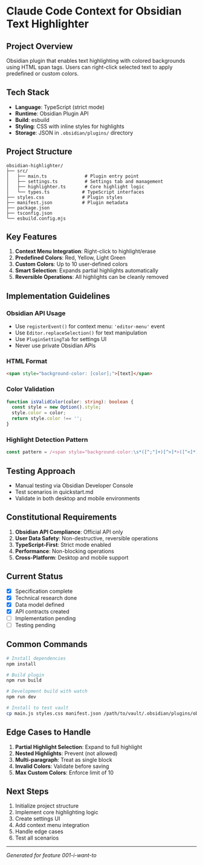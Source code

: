 # Claude Code Context for Obsidian Text Highlighter

## Project Overview
Obsidian plugin that enables text highlighting with colored backgrounds using HTML span tags. Users can right-click selected text to apply predefined or custom colors.

## Tech Stack
- **Language**: TypeScript (strict mode)
- **Runtime**: Obsidian Plugin API
- **Build**: esbuild
- **Styling**: CSS with inline styles for highlights
- **Storage**: JSON in `.obsidian/plugins/` directory

## Project Structure
```
obsidian-highlighter/
├── src/
│   ├── main.ts              # Plugin entry point
│   ├── settings.ts          # Settings tab and management
│   ├── highlighter.ts       # Core highlight logic
│   └── types.ts            # TypeScript interfaces
├── styles.css              # Plugin styles
├── manifest.json           # Plugin metadata
├── package.json
├── tsconfig.json
└── esbuild.config.mjs
```

## Key Features
1. **Context Menu Integration**: Right-click to highlight/erase
2. **Predefined Colors**: Red, Yellow, Light Green
3. **Custom Colors**: Up to 10 user-defined colors
4. **Smart Selection**: Expands partial highlights automatically
5. **Reversible Operations**: All highlights can be cleanly removed

## Implementation Guidelines

### Obsidian API Usage
- Use `registerEvent()` for context menu: `'editor-menu'` event
- Use `Editor.replaceSelection()` for text manipulation
- Use `PluginSettingTab` for settings UI
- Never use private Obsidian APIs

### HTML Format
```html
<span style="background-color: [color];">[text]</span>
```

### Color Validation
```typescript
function isValidColor(color: string): boolean {
  const style = new Option().style;
  style.color = color;
  return style.color !== '';
}
```

### Highlight Detection Pattern
```typescript
const pattern = /<span style="background-color:\s*([^;"]+)[^>]*>([^<]*)<\/span>/gi;
```

## Testing Approach
- Manual testing via Obsidian Developer Console
- Test scenarios in quickstart.md
- Validate in both desktop and mobile environments

## Constitutional Requirements
1. **Obsidian API Compliance**: Official API only
2. **User Data Safety**: Non-destructive, reversible operations
3. **TypeScript-First**: Strict mode enabled
4. **Performance**: Non-blocking operations
5. **Cross-Platform**: Desktop and mobile support

## Current Status
- [x] Specification complete
- [x] Technical research done
- [x] Data model defined
- [x] API contracts created
- [ ] Implementation pending
- [ ] Testing pending

## Common Commands
```bash
# Install dependencies
npm install

# Build plugin
npm run build

# Development build with watch
npm run dev

# Install to test vault
cp main.js styles.css manifest.json /path/to/vault/.obsidian/plugins/obsidian-highlighter/
```

## Edge Cases to Handle
1. **Partial Highlight Selection**: Expand to full highlight
2. **Nested Highlights**: Prevent (not allowed)
3. **Multi-paragraph**: Treat as single block
4. **Invalid Colors**: Validate before saving
5. **Max Custom Colors**: Enforce limit of 10

## Next Steps
1. Initialize project structure
2. Implement core highlighting logic
3. Create settings UI
4. Add context menu integration
5. Handle edge cases
6. Test all scenarios

---
*Generated for feature 001-i-want-to*